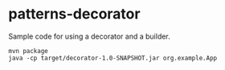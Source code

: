 # patterns-decorator

Sample code for using a decorator and a builder.

```
mvn package
java -cp target/decorator-1.0-SNAPSHOT.jar org.example.App
```